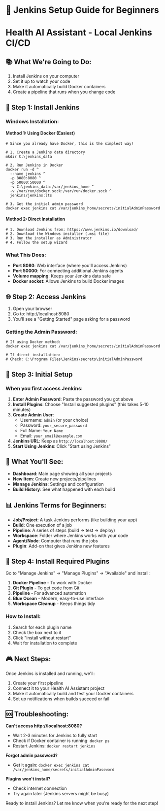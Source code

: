 # 🚀 Jenkins Setup Guide for Beginners
# Health AI Assistant - Local Jenkins CI/CD

## 📚 What We're Going to Do:
1. Install Jenkins on your computer
2. Set it up to watch your code
3. Make it automatically build Docker containers
4. Create a pipeline that runs when you change code

## 🔧 Step 1: Install Jenkins

### Windows Installation:

#### Method 1: Using Docker (Easiest)
```batch
# Since you already have Docker, this is the simplest way!

# 1. Create a Jenkins data directory
mkdir C:\jenkins_data

# 2. Run Jenkins in Docker
docker run -d ^
  --name jenkins ^
  -p 8080:8080 ^
  -p 50000:50000 ^
  -v C:\jenkins_data:/var/jenkins_home ^
  -v /var/run/docker.sock:/var/run/docker.sock ^
  jenkins/jenkins:lts

# 3. Get the initial admin password
docker exec jenkins cat /var/jenkins_home/secrets/initialAdminPassword
```

#### Method 2: Direct Installation
```batch
# 1. Download Jenkins from: https://www.jenkins.io/download/
# 2. Download the Windows installer (.msi file)
# 3. Run the installer as Administrator
# 4. Follow the setup wizard
```

### What This Does:
- **Port 8080**: Web interface (where you'll access Jenkins)
- **Port 50000**: For connecting additional Jenkins agents
- **Volume mapping**: Keeps your Jenkins data safe
- **Docker socket**: Allows Jenkins to build Docker images

## 🌐 Step 2: Access Jenkins

1. Open your browser
2. Go to: http://localhost:8080
3. You'll see a "Getting Started" page asking for a password

### Getting the Admin Password:
```batch
# If using Docker method:
docker exec jenkins cat /var/jenkins_home/secrets/initialAdminPassword

# If direct installation:
# Check: C:\Program Files\Jenkins\secrets\initialAdminPassword
```

## 🔐 Step 3: Initial Setup

### When you first access Jenkins:

1. **Enter Admin Password**: Paste the password you got above
2. **Install Plugins**: Choose "Install suggested plugins" (this takes 5-10 minutes)
3. **Create Admin User**: 
   - Username: `admin` (or your choice)
   - Password: `your_secure_password`
   - Full Name: `Your Name`
   - Email: `your_email@example.com`
4. **Jenkins URL**: Keep as `http://localhost:8080/`
5. **Start Using Jenkins**: Click "Start using Jenkins"

## 🎯 What You'll See:
- **Dashboard**: Main page showing all your projects
- **New Item**: Create new projects/pipelines
- **Manage Jenkins**: Settings and configuration
- **Build History**: See what happened with each build

## 📊 Jenkins Terms for Beginners:

- **Job/Project**: A task Jenkins performs (like building your app)
- **Build**: One execution of a job
- **Pipeline**: A series of steps (build → test → deploy)
- **Workspace**: Folder where Jenkins works with your code
- **Agent/Node**: Computer that runs the jobs
- **Plugin**: Add-on that gives Jenkins new features

## 🔧 Step 4: Install Required Plugins

Go to "Manage Jenkins" → "Manage Plugins" → "Available" and install:

1. **Docker Pipeline** - To work with Docker
2. **Git Plugin** - To get code from Git
3. **Pipeline** - For advanced automation
4. **Blue Ocean** - Modern, easy-to-use interface
5. **Workspace Cleanup** - Keeps things tidy

### How to Install:
1. Search for each plugin name
2. Check the box next to it
3. Click "Install without restart"
4. Wait for installation to complete

## 🎮 Next Steps:
Once Jenkins is installed and running, we'll:
1. Create your first pipeline
2. Connect it to your Health AI Assistant project
3. Make it automatically build and test your Docker containers
4. Set up notifications when builds succeed or fail

## 🆘 Troubleshooting:

**Can't access http://localhost:8080?**
- Wait 2-3 minutes for Jenkins to fully start
- Check if Docker container is running: `docker ps`
- Restart Jenkins: `docker restart jenkins`

**Forgot admin password?**
- Get it again: `docker exec jenkins cat /var/jenkins_home/secrets/initialAdminPassword`

**Plugins won't install?**
- Check internet connection
- Try again later (Jenkins servers might be busy)

Ready to install Jenkins? Let me know when you're ready for the next step!
